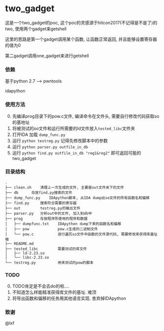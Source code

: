 # two_gadget

这是一个two_gadget的poc, 这个poc的灵感源于hitcon2017(不记得是不是了)的two, 使用两个gadget来getshell

这里的思路是第一个gadget调用某个函数, 让函数正常返回, 并且能够设置寄存器的值为0

第二gadget调用one_gadget来进行getshell

### 依赖

基于python 2.7 
	--> pwntools

idapython

### 使用方法

0. 先编译prog目录下的pow.c文件, 编译命令在文件头, 需要自行修改代码获取so的基地址
1. 将被测试的so文件和运行所需要的ld文件放入`tested_libc`文件夹
2. 打开IDA 加载 `dump_func.py`
3. 运行 `python testreg.py` 记得先修改脚本中的参数
4. 运行 `python parser.py outfile_in_db`
5. 运行 `python find.py outfile_in_db "reg1&reg2"` 即可返回可能的two_gadget

### 目录结构
```
.
├── clean.sh	清理上一次生成的文件, 主要是out文件夹下的文件
├── db 		存放find.py搜索的文件
├── dump_func.py  	IDApython脚本, 从IDA dump出so文件的所有函数名和偏移
├── find.py 	搜索符合需要的寄存器
├── out 		testreg.py的输出文件
├── parser.py	分析out中的文件, 加入到db中
├── prog		存放程序所使用的程序和数据
│   ├── dumpfunc.txt	IDApython dump下来的函数名和偏移
│   ├── pow 			pow.c生成的二进制文件
│   └── pow.c			进行遍历so文件中函数的文件源代码, 需要修改来获得库基址嗷
├── README.md
├── tested_libc			需要测试的库文件
│   ├── ld-2.23.so
│   └── libc-2.23.so
└── testreg.py			用来测试的pow的脚本
```
### TODO

0. TODO肯定是不会去do的啦.... 
1. 不知道怎么样能精准获得库文件的基址. 难顶
2. 将导出函数和偏移的任务用其他语言实现. 舍弃掉IDApython

### 致谢

@lxf
